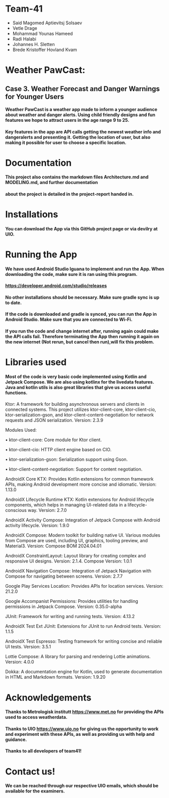 # Team-41
* Said Magomed Aptievitsj Solsaev
* Vetle Drage
* Mohammad Younas Hameed
* Radi Halabi
* Johannes H. Sletten
* Brede Kristoffer Hovland Kvam

# Weather PawCast: 
## Case 3. Weather Forecast and Danger Warnings for Younger Users

#### Weather PawCast is a weather app made to inform a younger audience about weather and danger alerts. Using child friendly designs and fun features we hope to attract users in the age range 9 to 25.

#### Key features in the app are API calls getting the newest weather info and dangeralerts and presenting it. Getting the location of user, but also making it possible for user to choose a specific location.

# Documentation
#### This project also contains the markdown files Architecture.md and MODELING.md, and further documentation
#### about the project is detailed in the project-report handed in.

# Installations
#### You can download the App via this GitHub project page or via devilry at UIO.

# Running the App
#### We have used Android Studio Iguana to implement and run the App. When downloading the code, make sure it is ran using this program. 
#### https://developer.android.com/studio/releases
#### No other installations should be necessary. Make sure gradle sync is up to date. 

#### If the code is downloaded and gradle is synced, you can run the App in Android Studio. Make sure that you are connected to Wi-Fi. 
#### If you run the code and change internet after, running again could make the API calls fail. Therefore terminating the App then running it again on the new internet (Not rerun, but cancel then run),will fix this problem.

# Libraries used
#### Most of the code is very basic code implemented using Kotlin and Jetpack Compose. We are also using kotlinx for the livedata features. Java and kotlin utils is also great libraries that give us access useful functions.

####
Ktor: A framework for building asynchronous servers and clients in connected systems. This project utilizes ktor-client-core, ktor-client-cio, ktor-serialization-gson, and ktor-client-content-negotiation for network requests and JSON serialization. Version: 2.3.9

Modules Used:

  • ktor-client-core: Core module for Ktor client.

  • ktor-client-cio: HTTP client engine based on CIO.
  
  • ktor-serialization-gson: Serialization support using Gson.
  
  • ktor-client-content-negotiation: Support for content negotiation.

AndroidX Core KTX: Provides Kotlin extensions for common framework APIs, making Android development more concise and idiomatic. Version: 1.13.0

AndroidX Lifecycle Runtime KTX: Kotlin extensions for Android lifecycle components, which helps in managing UI-related data in a lifecycle-conscious way. Version: 2.7.0

AndroidX Activity Compose: Integration of Jetpack Compose with Android activity lifecycle. Version: 1.9.0

AndroidX Compose: Modern toolkit for building native UI. Various modules from Compose are used, including UI, graphics, tooling preview, and Material3. Version: Compose BOM 2024.04.01

AndroidX ConstraintLayout: Layout library for creating complex and responsive UI designs. Version: 2.1.4. Compose Version: 1.0.1

AndroidX Navigation Compose: Integration of Jetpack Navigation with Compose for navigating between screens. Version: 2.7.7

Google Play Services Location: Provides APIs for location services. Version: 21.2.0

Google Accompanist Permissions: Provides utilities for handling permissions in Jetpack Compose. Version: 0.35.0-alpha

JUnit: Framework for writing and running tests. Version: 4.13.2

AndroidX Test Ext JUnit: Extensions for JUnit to run Android tests. Version: 1.1.5

AndroidX Test Espresso: Testing framework for writing concise and reliable UI tests. Version: 3.5.1

Lottie Compose: A library for parsing and rendering Lottie animations. Version: 4.0.0

Dokka: A documentation engine for Kotlin, used to generate documentation in HTML and Markdown formats. Version: 1.9.20


# Acknowledgements
#### Thanks to Metrologisk institutt https://www.met.no for providing the APIs used to access weatherdata. 
#### Thanks to UIO https://www.uio.no for giving us the opportunity to work and experiment with these APIs, as well as providing us with help and guidance. 
#### Thanks to all developers of team41!

# Contact us!
#### We can be reached through our respective UIO emails, which should be available for the examiners. 
